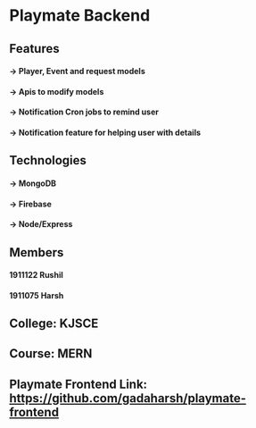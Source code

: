 # Playmate Backend

## Features

#### -> Player, Event and request models
#### -> Apis to modify models
#### -> Notification Cron jobs to remind user
#### -> Notification feature for helping user with details

## Technologies

#### -> MongoDB
#### -> Firebase
#### -> Node/Express

## Members
#### 1911122 Rushil
#### 1911075 Harsh

## College: KJSCE
## Course: MERN

## Playmate Frontend Link: https://github.com/gadaharsh/playmate-frontend
